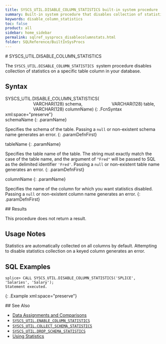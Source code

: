```yaml
---
title: SYSCS_UTIL.DISABLE_COLUMN_STATISTICS built-in system procedure
summary: Built-in system procedure that disables collection of statistics on a specific column in a specific table.
keywords: disable_column_statistics
toc: false
product: all
sidebar: home_sidebar
permalink: sqlref_sysprocs_disablecolumnstats.html
folder: SQLReference/BuiltInSysProcs
---
```

<section>
<div class="TopicContent" data-swiftype-index="true" markdown="1">
# SYSCS_UTIL.DISABLE_COLUMN_STATISTICS

The `SYSCS_UTIL.DISABLE_COLUMN_STATISTICS`  system procedure disables
collection of statistics on a specific table column in your database.

## Syntax

<div class="fcnWrapperWide" markdown="1">
    SYSCS_UTIL.DISABLE_COLUMN_STATISTICS(
                           VARCHAR(128) schema,
                           VARCHAR(128) table,
                           VARCHAR(128) columnName)
{: .FcnSyntax xml:space="preserve"}

</div>
<div class="paramList" markdown="1">
schemaName
{: .paramName}

Specifies the schema of the table. Passing a `null` or non-existent
schema name generates an error.
{: .paramDefnFirst}

tableName
{: .paramName}

Specifies the table name of the table. The string must exactly match the
case of the table name, and the argument of `"Fred"` will be passed to
SQL as the delimited identifier `'Fred'`. Passing a `null` or
non-existent table name generates an error.
{: .paramDefnFirst}

columnName
{: .paramName}

Specifies the name of the column for which you want statistics disabled.
Passing a `null` or non-existent column name generates an error.
{: .paramDefnFirst}

</div>
## Results

This procedure does not return a result.

## Usage Notes

Statistics are automatically collected on all columns by default.
Attempting to disable statistics collection on a keyed column generates
an error.

## SQL Examples

<div class="preWrapperWide" markdown="1">

    splice> CALL SYSCS_UTIL.DISABLE_COLUMN_STATISTICS('SPLICE', 'Salaries', 'Salary');
    Statement executed.
{: .Example xml:space="preserve"}

</div>
## See Also

* [Data Assignments and
  Comparisons](sqlref_datatypes_compatability.html)
* [`SYSCS_UTIL.ENABLE_COLUMN_STATISTICS`](sqlref_sysprocs_enablecolumnstats.html)
* [`SYSCS_UTIL.COLLECT_SCHEMA_STATISTICS`](sqlref_sysprocs_collectschemastats.html)
* [`SYSCS_UTIL.DROP_SCHEMA_STATISTICS`](sqlref_sysprocs_dropschemastats.html)
* [Using Statistics](developers_tuning_usingstats.html)

</div>
</section>
